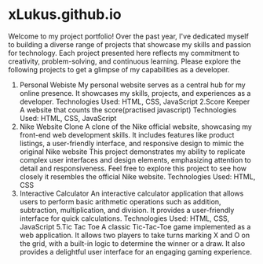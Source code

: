 # xLukus.github.io
Welcome to my project portfolio! Over the past year,
I've dedicated myself to building a diverse range of projects that showcase my skills and passion for technology.
Each project presented here reflects my commitment to creativity, problem-solving, and continuous learning.
Please explore the following projects to get a glimpse of my capabilities as a developer.
1. Personal Webiste
My personal website serves as a central hub for my online presence. It showcases my skills, projects, and experiences as a developer.
Technologies Used: HTML, CSS, JavaScript
2.Score Keeper
A website that counts the score(practised javascript)
Technologies Used: HTML, CSS, JavaScript
3. Nike Website Clone
A clone of the Nike official website, showcasing my front-end web development skills. It includes features like product listings, a user-friendly interface, and responsive design to mimic the original Nike website
This project demonstrates my ability to replicate complex user interfaces and design elements, emphasizing attention to detail and responsiveness. Feel free to explore this project to see how closely it resembles the official Nike website.
Technologies Used: HTML, CSS
5. Interactive Calculator
An interactive calculator application that allows users to perform basic arithmetic operations such as addition, subtraction, multiplication, and division. It provides a user-friendly interface for quick calculations.
Technologies Used: HTML, CSS, JavaScript
5.Tic Tac Toe
A classic Tic-Tac-Toe game implemented as a web application. It allows two players to take turns marking X and O on the grid, with a built-in logic to determine the winner or a draw.
It also provides a delightful user interface for an engaging gaming experience.
